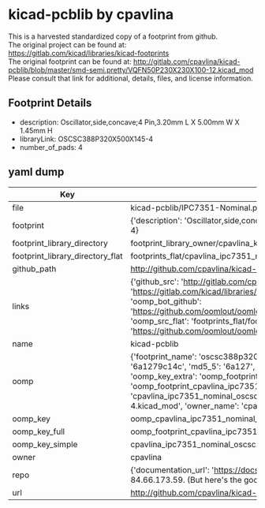 # kicad-pcblib by cpavlina  
This is a harvested standardized copy of a footprint from github.  
The original project can be found at:  
https://gitlab.com/kicad/libraries/kicad-footprints  
The original footprint can be found at:
http://gitlab.com/cpavlina/kicad-pcblib/blob/master/smd-semi.pretty/VQFN50P230X230X100-12.kicad_mod
Please consult that link for additional, details, files, and license information.  
## Footprint Details
* description: Oscillator,side,concave;4 Pin,3.20mm L X 5.00mm W X 1.45mm H  
* libraryLink: OSCSC388P320X500X145-4  
* number_of_pads: 4  
## yaml dump  
| Key | Value |  
| --- | --- |  
| file | kicad-pcblib/IPC7351-Nominal.pretty/OSCSC388P320X500X145-4.kicad_mod |  
| footprint | {'description': 'Oscillator,side,concave;4 Pin,3.20mm L X 5.00mm W X 1.45mm H', 'libraryLink': 'OSCSC388P320X500X145-4', 'number_of_pads': 4} |  
| footprint_library_directory | footprint_library_owner/cpavlina_kicad-pcblib |  
| footprint_library_directory_flat | footprints_flat/cpavlina_ipc7351_nominal_oscsc388p320x500x145_4/working |  
| github_path | http://github.com/cpavlina/kicad-pcblib/blob/master/IPC7351-Nominal.pretty/OSCSC388P320X500X145-4.kicad_mod |  
| links | {'github_src': 'http://gitlab.com/cpavlina/kicad-pcblib/blob/master/smd-semi.pretty/VQFN50P230X230X100-12.kicad_mod', 'github_src_repo': 'https://gitlab.com/kicad/libraries/kicad-footprints', 'oomp_bot': 'footprints/cpavlina_ipc7351_nominal_oscsc388p320x500x145_4/working', 'oomp_bot_github': 'https://github.com/oomlout/oomlout_oomp_footprint_bot/tree/main/footprints/cpavlina_ipc7351_nominal_oscsc388p320x500x145_4/working', 'oomp_src_flat': 'footprints_flat/footprints_flat/cpavlina_ipc7351_nominal_oscsc388p320x500x145_4/working', 'oomp_src_flat_github': 'https://github.com/oomlout/oomlout_oomp_footprint_src/tree/main/footprints_flat/cpavlina_ipc7351_nominal_oscsc388p320x500x145_4/working'} |  
| name | kicad-pcblib |  
| oomp | {'footprint_name': 'oscsc388p320x500x145_4', 'library_name': 'ipc7351_nominal', 'md5': '6a1279c14c3c1d57194353cd5d42afe1', 'md5_10': '6a1279c14c', 'md5_5': '6a127', 'md5_6': '6a1279', 'oomp_key': 'oomp_cpavlina_ipc7351_nominal_oscsc388p320x500x145_4', 'oomp_key_extra': 'oomp_footprint_cpavlina_ipc7351_nominal_oscsc388p320x500x145_4', 'oomp_key_full': 'oomp_footprint_cpavlina_ipc7351_nominal_oscsc388p320x500x145_4_6a1279', 'oomp_key_simple': 'cpavlina_ipc7351_nominal_oscsc388p320x500x145_4', 'original_filename': 'kicad-pcblib/IPC7351-Nominal.pretty/OSCSC388P320X500X145-4.kicad_mod', 'owner_name': 'cpavlina'} |  
| oomp_key | oomp_cpavlina_ipc7351_nominal_oscsc388p320x500x145_4 |  
| oomp_key_full | oomp_footprint_cpavlina_ipc7351_nominal_oscsc388p320x500x145_4 |  
| oomp_key_simple | cpavlina_ipc7351_nominal_oscsc388p320x500x145_4 |  
| owner | cpavlina |  
| repo | {'documentation_url': 'https://docs.github.com/rest/overview/resources-in-the-rest-api#rate-limiting', 'message': "API rate limit exceeded for 84.66.173.59. (But here's the good news: Authenticated requests get a higher rate limit. Check out the documentation for more details.)"} |  
| url | http://github.com/cpavlina/kicad-pcblib |  

